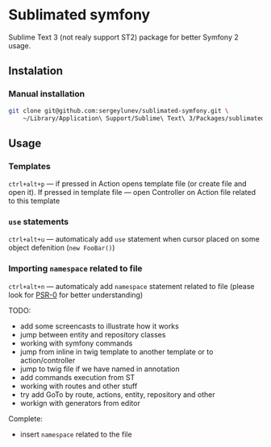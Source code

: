 # Sublimated symfony

Sublime Text 3 (not realy support ST2) package for better Symfony 2 usage.

## Instalation

### Manual installation

```sh
git clone git@github.com:sergeylunev/sublimated-symfony.git \
    ~/Library/Application\ Support/Sublime\ Text\ 3/Packages/sublimated-symfony
```

## Usage

### Templates

`ctrl+alt+p` — if pressed in Action opens template file (or create file and open it).
If pressed in template file — open Controller on Action file related to this template

### `use` statements

`ctrl+alt+u` — automaticaly add `use` statement when cursor placed on some object 
defenition (`new FooBar()`)

### Importing `namespace` related to file

`ctrl+alt+n` — automaticaly add `namespace` statement related to file (please look
for [PSR-0][1] for better understanding)

TODO:
- add some screencasts to illustrate how it works
- jump between entity and repository classes
- working with symfony commands
- jump from inline in twig template to another template or to action/controller
- jump to twig file if we have named in annotation
- add commands execution from ST
- working with routes and other stuff
- try add GoTo by route, actions, entity, repository and other
- workign with generators from editor

Complete:
- insert `namespace` related to the file

[1]: https://github.com/php-fig/fig-standards/blob/master/accepted/PSR-0.md
